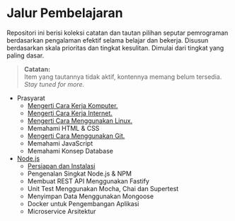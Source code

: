 # Jalur Pembelajaran

Repositori ini berisi koleksi catatan dan tautan pilihan seputar pemrograman berdasarkan pengalaman efektif selama belajar dan bekerja. Disusun berdasarkan skala prioritas dan tingkat kesulitan. Dimulai dari tingkat yang paling dasar. 

> **Catatan:**   
> Item yang tautannya tidak aktif, kontennya memang belum tersedia. *Stay tuned for more.*

- Prasyarat   
  - [Mengerti Cara Kerja Komputer.](komputer/readme.md)
  - [Mengerti Cara Kerja Internet.](internet/readme.md)
  - [Mengerti Cara Menggunakan Linux.](linux/readme.md)
  - Memahami HTML & CSS
  - [Mengerti Cara Menggunakan Git.](git/readme.md)
  - Memahami JavaScript
  - Memahami Konsep Database
- [Node.js](node.js/readme.md)   
  - [Persiapan dan Instalasi](node.js/anoa/readme.md)
  - Pengenalan Singkat Node.js & NPM
  - Membuat REST API Menggunakan Fastify
  - Unit Test Menggunakan Mocha, Chai dan Supertest
  - Menyimpan Data Menggunakan Mongoose
  - Docker untuk Pengembangan Aplikasi
  - Microservice Arsitektur
